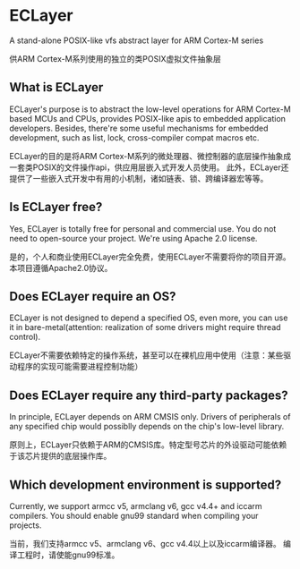 # ECLayer
A stand-alone POSIX-like vfs abstract layer for ARM Cortex-M series

供ARM Cortex-M系列使用的独立的类POSIX虚拟文件抽象层

## What is ECLayer
ECLayer's purpose is to abstract the low-level operations for ARM Cortex-M based MCUs and CPUs, provides POSIX-like apis to embedded application developers.
Besides, there're some useful mechanisms for embedded development, such as list, lock, cross-compiler compat macros etc.

ECLayer的目的是将ARM Cortex-M系列的微处理器、微控制器的底层操作抽象成一套类POSIX的文件操作api，供应用层嵌入式开发人员使用。
此外，ECLayer还提供了一些嵌入式开发中有用的小机制，诸如链表、锁、跨编译器宏等等。

## Is ECLayer free?
Yes, ECLayer is totally free for personal and commercial use. You do not need to open-source your project. We're using Apache 2.0 license.

是的，个人和商业使用ECLayer完全免费，使用ECLayer不需要将你的项目开源。本项目遵循Apache2.0协议。

## Does ECLayer require an OS?
ECLayer is not designed to depend a specified OS, even more, you can use it in bare-metal(attention: realization of some drivers might require thread control).

ECLayer不需要依赖特定的操作系统，甚至可以在裸机应用中使用（注意：某些驱动程序的实现可能需要进程控制功能）

## Does ECLayer require any third-party packages?
In principle, ECLayer depends on ARM CMSIS only. Drivers of peripherals of any specified chip would possiblly depends on the chip's low-level library.

原则上，ECLayer只依赖于ARM的CMSIS库。特定型号芯片的外设驱动可能依赖于该芯片提供的底层操作库。

## Which development environment is supported?
Currently, we support armcc v5, armclang v6, gcc v4.4+ and iccarm compilers.
You should enable gnu99 standard when compiling your projects.

当前，我们支持armcc v5、armclang v6、gcc v4.4以上以及iccarm编译器。
编译工程时，请使能gnu99标准。
